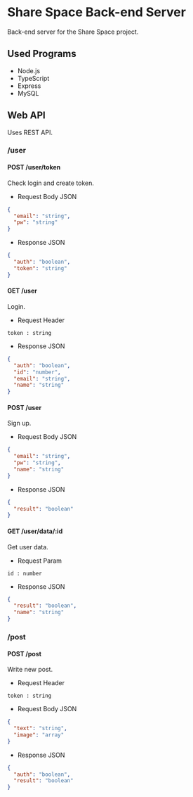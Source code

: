 # Share Space Back-end Server

Back-end server for the Share Space project.


## Used Programs

* Node.js
* TypeScript
* Express
* MySQL


## Web API

Uses REST API.


### /user


#### POST /user/token

Check login and create token.

* Request Body JSON
```json
{
  "email": "string", 
  "pw": "string"
}
```

* Response JSON
```json
{
  "auth": "boolean", 
  "token": "string"
}
```


#### GET /user

Login.

* Request Header
```
token : string
```

* Response JSON
```json
{
  "auth": "boolean",
  "id": "number",
  "email": "string",
  "name": "string"
}
```


#### POST /user

Sign up.

* Request Body JSON
```json
{
  "email": "string",
  "pw": "string",
  "name": "string"
}
```

* Response JSON
```json
{
  "result": "boolean"
}
```


#### GET /user/data/:id

Get user data.

* Request Param
```
id : number
```

* Response JSON
```json
{
  "result": "boolean",
  "name": "string"
}
```


### /post


#### POST /post

Write new post.

* Request Header
```
token : string
```

* Request Body JSON
```json
{
  "text": "string",
  "image": "array"
}
```

* Response JSON
```json
{
  "auth": "boolean", 
  "result": "boolean"
}
```

